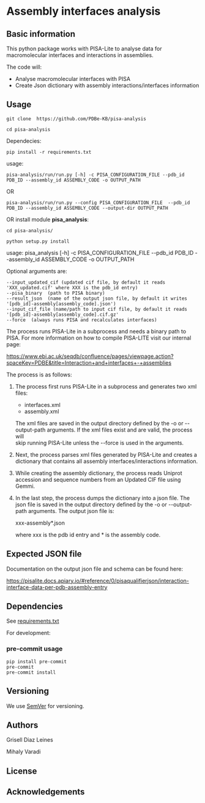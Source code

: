 # Assembly interfaces analysis 

## Basic information

This python package works with PISA-Lite to analyse data for macromolecular interfaces and interactions in assemblies.

The code will:
- Analyse macromolecular interfaces with PISA
- Create Json dictionary with assembly interactions/interfaces information

## Usage 

```
git clone  https://github.com/PDBe-KB/pisa-analysis

cd pisa-analysis 

``` 
Dependecies:

```
pip install -r requirements.txt

```

usage: 

```
pisa-analysis/run/run.py [-h] -c PISA_CONFIGURATION_FILE --pdb_id PDB_ID --assembly_id ASSEMBLY_CODE -o OUTPUT_PATH
```
OR
```
pisa-analysis/run/run.py --config PISA_CONFIGURATION_FILE  --pdb_id PDB_ID --assembly_id ASSEMBLY_CODE --output-dir OUTPUT_PATH
```
OR install module **pisa_analysis**:

```
cd pisa-analysis/

python setup.py install
```
usage: pisa_analysis [-h] -c PISA_CONFIGURATION_FILE --pdb_id PDB_ID --assembly_id ASSEMBLY_CODE -o OUTPUT_PATH


Optional arguments are:

```
--input_updated_cif (updated cif file, by default it reads 'XXX_updated.cif' where XXX is the pdb_id entry)
--pisa_binary  (path to PISA binary)
--result_json  (name of the output json file, by default it writes '[pdb_id]-assembly[assembly_code].json')
--input_cif_file (name/path to input cif file, by default it reads '[pdb_id]-assembly[assembly_code].cif.gz'
--force  (always runs PISA and recalculates interfaces)
```

The process runs PISA-Lite in a subprocess and needs a binary path to PISA. For more information on how to compile PISA-LITE visit our internal page: 

https://www.ebi.ac.uk/seqdb/confluence/pages/viewpage.action?spaceKey=PDBE&title=Interaction+and+interfaces+-+assemblies

The process is as follows:

1. The process first runs PISA-Lite in a subprocess and generates two xml files:
   - interfaces.xml
   - assembly.xml
   
    The xml files are saved in the output directory defined by the -o or --output-path arguments. If the xml files exist and are valid, the process will      
    skip running PISA-Lite unless the --force is used in the arguments. 

2. Next, the process parses xml files generated by PISA-Lite and creates a dictionary that contains all assembly interfaces/interactions information. 

3. While creating the assembly dictionary, the process reads Uniprot accession and sequence numbers from an Updated CIF file using Gemmi. 

4. In the last step, the process dumps the dictionary into a json file. The json file is saved in the output directory defined by the -o or --output-path arguments. The output json file is:
  
     xxx-assembly*.json 
  
     where xxx is the pdb id entry and * is the assembly code. 
  

## Expected JSON file

Documentation on the output json file and schema can be found here: 

https://pisalite.docs.apiary.io/#reference/0/pisaqualifierjson/interaction-interface-data-per-pdb-assembly-entry


## Dependencies 

See  [requirements.txt](https://github.com/PDBe-KB/pisa-analysis/requirements.txt)

For development: 

### pre-commit usage

```
pip install pre-commit
pre-commit
pre-commit install
```

## Versioning

We use [SemVer](https://semver.org) for versioning.

## Authors
Grisell Diaz Leines

Mihaly Varadi 

## License

## Acknowledgements
